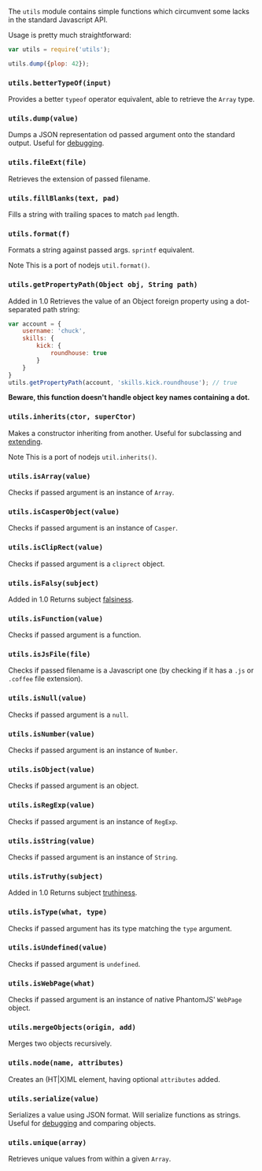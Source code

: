 The `utils` module contains simple functions which circumvent some lacks in the
standard Javascript API.

Usage is pretty much straightforward:

```javascript
var utils = require('utils');

utils.dump({plop: 42});
```

<h3 id="utils.betterTypeOf"><code>utils.betterTypeOf(input)</code></h3>

Provides a better `typeof` operator equivalent, able to retrieve the `Array`
type.

<h3 id="utils.dump"><code>utils.dump(value)</code></h3>

Dumps a JSON representation od passed argument onto the standard output. Useful
for [debugging](debugging.html).

<h3 id="utils.fileExt"><code>utils.fileExt(file)</code></h3>

Retrieves the extension of passed filename.

<h3 id="utils.fillBlanks"><code>utils.fillBlanks(text, pad)</code></h3>

Fills a string with trailing spaces to match `pad` length.

<h3 id="utils.format"><code>utils.format(f)</code></h3>

Formats a string against passed args. `sprintf` equivalent.

<span class="label label-info">Note</span>
This is a port of nodejs `util.format()`.

<h3 id="utils.getPropertyPath"><code>utils.getPropertyPath(Object obj, String path)</code></h3>

<span class="label label-success">Added in 1.0</span>
Retrieves the value of an Object foreign property using a dot-separated
path string:

```javascript
var account = {
    username: 'chuck',
    skills: {
        kick: {
            roundhouse: true
        }
    }
}
utils.getPropertyPath(account, 'skills.kick.roundhouse'); // true
```

**Beware, this function doesn't handle object key names containing a dot.**

<h3 id="utils.inherits"><code>utils.inherits(ctor, superCtor)</code></h3>

Makes a constructor inheriting from another. Useful for subclassing and
[extending](extending.html).

<span class="label label-info">Note</span>
This is a port of nodejs `util.inherits()`.

<h3 id="utils.isArray"><code>utils.isArray(value)</code></h3>

Checks if passed argument is an instance of `Array`.

<h3 id="utils.isCasperObject"><code>utils.isCasperObject(value)</code></h3>

Checks if passed argument is an instance of `Casper`.

<h3 id="utils.isClipRect"><code>utils.isClipRect(value)</code></h3>

Checks if passed argument is a `cliprect` object.

<h3 id="utils.isFalsy"><code>utils.isFalsy(subject)</code></h3>

<span class="label label-success">Added in 1.0</span>
Returns subject [falsiness](http://11heavens.com/falsy-and-truthy-in-javascript).

<h3 id="utils.isFunction"><code>utils.isFunction(value)</code></h3>

Checks if passed argument is a function.

<h3 id="utils.isJsFile"><code>utils.isJsFile(file)</code></h3>

Checks if passed filename is a Javascript one (by checking if it has a `.js` or
`.coffee` file extension).

<h3 id="utils.isNull"><code>utils.isNull(value)</code></h3>

Checks if passed argument is a `null`.

<h3 id="utils.isNumber"><code>utils.isNumber(value)</code></h3>

Checks if passed argument is an instance of `Number`.

<h3 id="utils.isObject"><code>utils.isObject(value)</code></h3>

Checks if passed argument is an object.

<h3 id="utils.isRegExp"><code>utils.isRegExp(value)</code></h3>

Checks if passed argument is an instance of `RegExp`.

<h3 id="utils.isString"><code>utils.isString(value)</code></h3>

Checks if passed argument is an instance of `String`.

<h3 id="utils.isTruthy"><code>utils.isTruthy(subject)</code></h3>

<span class="label label-success">Added in 1.0</span>
Returns subject [truthiness](http://11heavens.com/falsy-and-truthy-in-javascript).

<h3 id="utils.isType"><code>utils.isType(what, type)</code></h3>

Checks if passed argument has its type matching the `type` argument.

<h3 id="utils.isUndefined"><code>utils.isUndefined(value)</code></h3>

Checks if passed argument is `undefined`.

<h3 id="utils.isWebPage"><code>utils.isWebPage(what)</code></h3>

Checks if passed argument is an instance of native PhantomJS' `WebPage` object.

<h3 id="utils.mergeObjects"><code>utils.mergeObjects(origin, add)</code></h3>

Merges two objects recursively.

<h3 id="utils.node"><code>utils.node(name, attributes)</code></h3>

Creates an (HT|X)ML element, having optional `attributes` added.

<h3 id="utils.serialize"><code>utils.serialize(value)</code></h3>

Serializes a value using JSON format. Will serialize functions as strings.
Useful for [debugging](debugging.html) and comparing objects.

<h3 id="utils.unique"><code>utils.unique(array)</code></h3>

Retrieves unique values from within a given `Array`.
